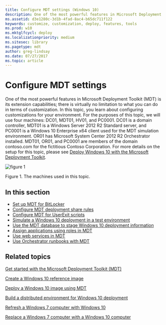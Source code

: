 ```yaml
---
title: Configure MDT settings (Windows 10)
description: One of the most powerful features in Microsoft Deployment Toolkit (MDT) is its extension capabilities; there is virtually no limitation to what you can do in terms of customization.
ms.assetid: d3e1280c-3d1b-4fad-8ac4-b65dc711f122
keywords: customize, customization, deploy, features, tools
ms.prod: w10
ms.mktglfcycl: deploy
ms.localizationpriority: medium
ms.sitesec: library
ms.pagetype: mdt
author: greg-lindsay
ms.date: 07/27/2017
ms.topic: article
---
```


# Configure MDT settings

One of the most powerful features in Microsoft Deployment Toolkit (MDT) is its extension capabilities; there is virtually no limitation to what you can do in terms of customization. In this topic, you learn about configuring customizations for your environment.
For the purposes of this topic, we will use four machines: DC01, MDT01, HV01, and PC0001. DC01 is a domain controller, MDT01 is a Windows Server 2012 R2 Standard server, and PC0001 is a Windows 10 Enterprise x64 client used for the MDT simulation environment. OR01 has Microsoft System Center 2012 R2 Orchestrator installed. MDT01, OR01, and PC0001 are members of the domain contoso.com for the fictitious Contoso Corporation. For more details on the setup for this topic, please see [Deploy Windows 10 with the Microsoft Deployment Toolkit](deploy-windows-10-with-the-microsoft-deployment-toolkit.md#proof).

![figure 1](../images/mdt-09-fig01.png)

Figure 1. The machines used in this topic.

## In this section

-   [Set up MDT for BitLocker](set-up-mdt-for-bitlocker.md)
-   [Configure MDT deployment share rules](configure-mdt-deployment-share-rules.md)
-   [Configure MDT for UserExit scripts](configure-mdt-for-userexit-scripts.md)
-   [Simulate a Windows 10 deployment in a test environment](simulate-a-windows-10-deployment-in-a-test-environment.md)
-   [Use the MDT database to stage Windows 10 deployment information](use-the-mdt-database-to-stage-windows-10-deployment-information.md)
-   [Assign applications using roles in MDT](assign-applications-using-roles-in-mdt.md)
-   [Use web services in MDT](use-web-services-in-mdt.md)
-   [Use Orchestrator runbooks with MDT](use-orchestrator-runbooks-with-mdt.md)

## Related topics

[Get started with the Microsoft Deployment Toolkit (MDT)](get-started-with-the-microsoft-deployment-toolkit.md)

[Create a Windows 10 reference image](create-a-windows-10-reference-image.md)

[Deploy a Windows 10 image using MDT](deploy-a-windows-10-image-using-mdt.md)

[Build a distributed environment for Windows 10 deployment](build-a-distributed-environment-for-windows-10-deployment.md)

[Refresh a Windows 7 computer with Windows 10](refresh-a-windows-7-computer-with-windows-10.md)

[Replace a Windows 7 computer with a Windows 10 computer](replace-a-windows-7-computer-with-a-windows-10-computer.md)
